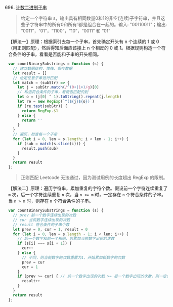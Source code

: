 696. [计数二进制子串](https://leetcode-cn.com/problems/count-binary-substrings/)

> 给定一个字符串 s，输出具有相同数量0和1的非空(连续)子字符串，并且这些子字符串中的所有0和所有1都是组合在一起的。输入: "00110011"；输出: “0011”，“01”，“1100”，“10”，“0011” 和 “01”

【解法一】原理：根据索引去每一个子串，首先确定开头有 n 个连续的 1 或 0 （用正则匹配），然后得知后面应该接上 n 个相反的 0 或 1。根据规则构造一个符合条件的子串，看看是否能和子串的开头相同。

```js
var countBinarySubstrings = function (s) {
  // 建立数据结构，堆栈，保存数据
  let result = []
  // 给定任意子串进行匹配
  let match = (subStr) => {
    let j = subStr.match(/^(0+|1+)/g)[0]
    // 构造符合条件的子串，看能否匹配的到
    let o = (j[0] ^ 1).toString().repeat(j.length)
    let re = new RegExp(`^(${j}${o})`)
    if (re.test(subStr)) {
      return RegExp.$1
    } else {
      return ''
    }
  }
  // 遍历，检查每一个子串
  for (let i = 0, len = s.length; i < len - 1; i++) {
    if (sub = match(s.slice(i))) {
      result.push(sub)
    }
  }
  return result
};
```

> 正则匹配 Leetcode 无法通过，因为测试用例的长度超出 RegExp 的限制。

【解法二】原理：遍历字符串，累加重复的字符个数。假设前一个字符连续重复了 `m` 次，后一个字符连续重复 `n` 次，当 `n <= m` 时，一定存在 `n` 个符合条件的子串。当 `n > m` 时，则存在 `m` 个符合条件的子串。

```js
var countBinarySubstrings = function (s) {
  // prev 前一个数字连续出现的次数
  // cur 当前数字连续出现的次数
  // result 符合条件的子串个数
  let prev = 0, cur = 1, result = 0
  for (let i = 0, len = s.length - 1; i < len; i++) {
    // 后一个数字和前一个相同，则累加当前数字出现的次数
    if (s[i] === s[i + 1]) {
      cur++
    } else {
      // 不同，则当前数字的次数重置为1，开始累加新数字的次数
      prev = cur
      cur = 1
    }
    if (prev >= cur) { // 前一个数字出现的次数 >= 后一个数字出现的次数，则一定包含满足条件的子串
      result++
    }
  }
  return result
};
```